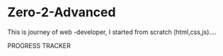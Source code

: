 # Zero-2-Advanced
This is journey of web -developer, I started from scratch (html,css,js)....

PROGRESS TRACKER
